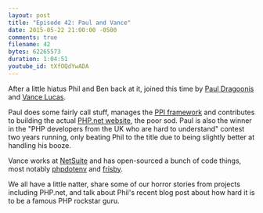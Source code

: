 ```yaml
---
layout: post
title: "Episode 42: Paul and Vance"
date: 2015-05-22 21:00:00 -0500
comments: true
filename: 42
bytes: 62265573
duration: 1:04:51
youtube_id: tXfOQdYwADA
---
```


After a little hiatus Phil and Ben back at it, joined this time by [Paul Dragoonis](https://twitter.com/dr4goonis) and [Vance Lucas](https://twitter.com/vlucas).

Paul does some fairly call stuff, manages the [PPI framework](http://www.ppi.io/) and contributes to building the actual [PHP.net website](http://php.net/), the poor sod. Paul is also the winner in the "PHP developers from the UK who are hard to understand" contest two years running, only beating Phil to the title due to being slightly better at handling his booze.

Vance works at [NetSuite](http://www.netsuite.org/) and has open-sourced a bunch of code things, most notably [phpdotenv](https://github.com/vlucas/phpdotenv) and [frisby](https://github.com/vlucas/frisby).

We all have a little natter, share some of our horror stories from projects including PHP.net, and talk about Phil's recent blog post about how hard it is to be a famous PHP rockstar guru.
